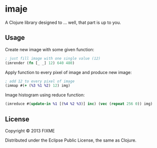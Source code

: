 # imaje

A Clojure library designed to ... well, that part is up to you.

## Usage

Create new image with some given function:

```clojure
; just fill image with one single value (12)
(imrender (fn [_ _] 12) 640 480)
```

Apply function to every pixel of image and produce new image:

```clojure
; add 12 to every pixel of image
(immap #(+ (%3 %1 %2) 12) img) 
```

Image histogram using reduce function:

```clojure
(imreduce #(update-in %1 [(%4 %2 %3)] inc) (vec (repeat 256 0)) img)
```

## License

Copyright © 2013 FIXME

Distributed under the Eclipse Public License, the same as Clojure.

